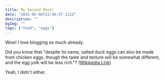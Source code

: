 ```yaml
---
title: My Second Post!
date: "2015-05-06T23:46:37.121Z"
description: ""
bgImg: ""
tags: ["food", "eggs"]
---
```


Wow! I love blogging so much already.

Did you know that "despite its name, salted duck eggs can also be made from
chicken eggs, though the taste and texture will be somewhat different, and the
egg yolk will be less rich."?
([Wikipedia Link](http://en.wikipedia.org/wiki/Salted_duck_egg))

Yeah, I didn't either.
